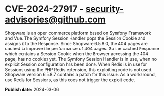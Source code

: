 # CVE-2024-27917 - security-advisories@github.com

Shopware is an open commerce platform based on Symfony Framework and Vue. The Symfony Session Handler pops the Session Cookie and assigns it to the Response. Since Shopware 6.5.8.0, the 404 pages are cached to improve the performance of 404 pages. So the cached Response which contains a Session Cookie when the Browser accessing the 404 page, has no cookies yet. The Symfony Session Handler is in use, when no explicit Session configuration has been done. When Redis is in use for Sessions using the PHP Redis extension, this exploiting code is not used. Shopware version 6.5.8.7 contains a patch for this issue. As a workaround, use Redis for Sessions, as this does not trigger the exploit code.

**Publish date:** 2024-03-06
